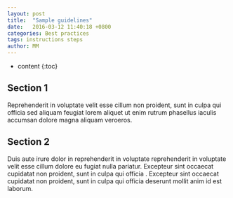 ```yaml
---
layout: post
title:  "Sample guidelines"
date:   2016-03-12 11:40:18 +0800
categories: Best practices
tags: instructions steps
author: MM
---
```


* content
{:toc}


## Section 1
Reprehenderit in voluptate velit esse cillum non proident, sunt in culpa qui officia  sed aliquam feugiat lorem aliquet ut enim rutrum phasellus iaculis accumsan dolore magna aliquam veroeros.


## Section 2
Duis aute irure dolor in reprehenderit in voluptate reprehenderit in voluptate velit esse cillum dolore eu fugiat nulla pariatur. Excepteur sint occaecat cupidatat non proident, sunt in culpa qui officia . Excepteur sint occaecat cupidatat non proident, sunt in culpa qui officia deserunt mollit anim id est laborum.</p>
